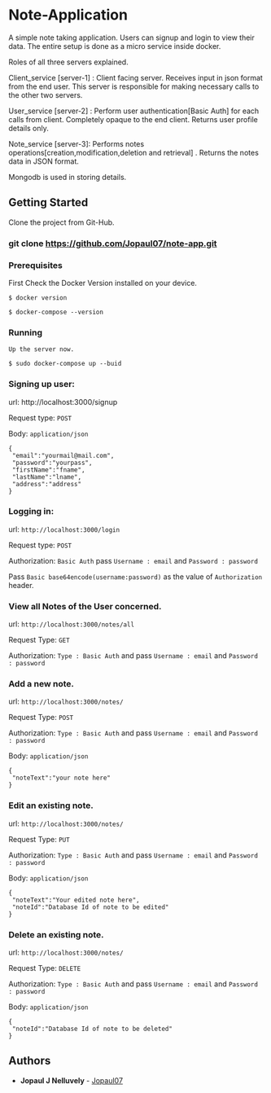 
#  Note-Application

A simple note taking application. Users can signup and login to view their data.
The entire setup is done as a micro service inside docker.

Roles of all three servers explained.

Client_service [server-1] : Client facing server. Receives input in json format from the end user. This server is responsible for making necessary calls to the other two servers.

User_service [server-2] : Perform user authentication[Basic Auth] for each calls from client. Completely opaque to the end client. Returns user profile details only.
 
Note_service [server-3]: Performs notes operations[creation,modification,deletion and retrieval] . Returns the notes data in JSON format.

Mongodb is used in storing details.


## Getting Started

Clone the project from Git-Hub.

### git clone https://github.com/Jopaul07/note-app.git

### Prerequisites

First Check the Docker Version installed on your device.
```
$ docker version

$ docker-compose --version
```
### Running

```
Up the server now.

$ sudo docker-compose up --buid

```

### Signing up user:

url: http://localhost:3000/signup 

Request type: `POST` 

Body: `application/json`
```
{
 "email":"yourmail@mail.com",
 "password":"yourpass",
 "firstName":"fname",
 "lastName":"lname", 
 "address":"address"
}
```
### Logging in:

url: `http://localhost:3000/login`

Request type: `POST`

Authorization: `Basic Auth` pass `Username : email` and `Password : password`

Pass `Basic base64encode(username:password)` as the value of `Authorization` header.

### View all Notes of the User concerned.

url: `http://localhost:3000/notes/all`

Request Type: `GET`

Authorization: `Type : Basic Auth` and pass `Username : email` and `Password : password`

### Add a new note.

url: `http://localhost:3000/notes/`

Request Type: `POST`

Authorization: `Type : Basic Auth` and pass `Username : email` and `Password : password`

Body: `application/json`
```
{
 "noteText":"your note here"
}
```
### Edit an existing note.

url: `http://localhost:3000/notes/`

Request Type: `PUT`

Authorization: `Type : Basic Auth` and pass `Username : email` and `Password : password`

Body: `application/json`
```
{
 "noteText":"Your edited note here",
 "noteId":"Database Id of note to be edited"
}
```
### Delete an existing note.

url: `http://localhost:3000/notes/`

Request Type: `DELETE`

Authorization: `Type : Basic Auth` and pass `Username : email` and `Password : password`


Body: `application/json`
```
{
 "noteId":"Database Id of note to be deleted"
}
```


## Authors

* **Jopaul J Nelluvely** - [Jopaul07](https://github.com/Jopaul07)

